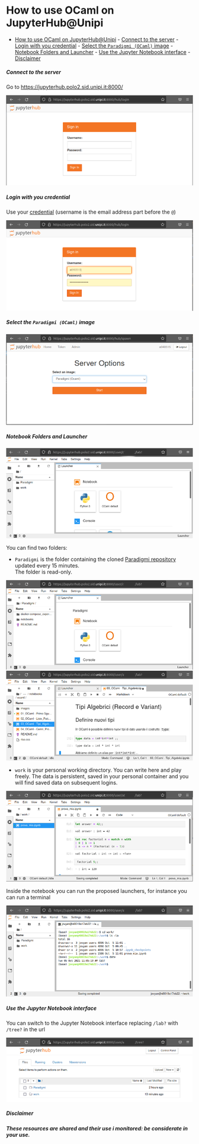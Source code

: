 # How to use OCaml on JupyterHub@Unipi

- [How to use OCaml on JupyterHub@Unipi](#how-to-use-ocaml-on-jupyterhubunipi)
        - [Connect to the server](#connect-to-the-server)
        - [Login with you credential](#login-with-you-credential)
        - [Select the `Paradigmi (OCaml)` image](#select-the-paradigmi-ocaml-image)
        - [Notebook Folders and Launcher](#notebook-folders-and-launcher)
        - [Use the Jupyter Notebook interface](#use-the-jupyter-notebook-interface)
        - [Disclaimer](#disclaimer)

##### Connect to the server

Go to <https://jupyterhub.polo2.sid.unipi.it:8000/>

![connect to the server](etc/pic/0.png)

##### Login with you credential

Use your [credential](https://autenticazione.unipi.it/) (username is the email address part before the `@`)

![login](etc/pic/1.png)

##### Select the `Paradigmi (OCaml)` image

![select image](etc/pic/2.png)

##### Notebook Folders and Launcher

![folders](etc/pic/3.png)

You can find two folders:

- `Paradigmi` is the folder containing the cloned [Paradigmi repository](https://github.com/Unipisa/Paradigmi) updated every 15 minutes.  
The folder is read-only.

![paradigmi folder](etc/pic/4.png)
![paradigmi folder details](etc/pic/5.png)

- `work` is your personal working directory. You can write here and play freely. The data is persistent, saved in your personal container and you will find saved data on subsequent logins.

![work folder](etc/pic/7.png)

Inside the notebook you can run the proposed launchers, for instance you can run a terminal

![terminal](etc/pic/6a.png)

##### Use the Jupyter Notebook interface

You can switch to the Jupyter Notebook interface replacing `/lab?` with `/tree?` in the url

![notebook](etc/pic/8.png)

##### Disclaimer

***These resources are shared and their use i monitored: be considerate in your use.***